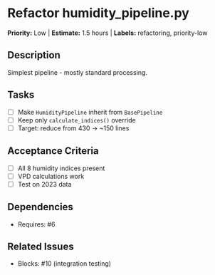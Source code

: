 # Refactor humidity_pipeline.py

**Priority:** Low | **Estimate:** 1.5 hours | **Labels:** refactoring, priority-low

## Description
Simplest pipeline - mostly standard processing.

## Tasks
- [ ] Make `HumidityPipeline` inherit from `BasePipeline`
- [ ] Keep only `calculate_indices()` override
- [ ] Target: reduce from 430 → ~150 lines

## Acceptance Criteria
- [ ] All 8 humidity indices present
- [ ] VPD calculations work
- [ ] Test on 2023 data

## Dependencies
- Requires: #6

## Related Issues
- Blocks: #10 (integration testing)

